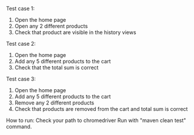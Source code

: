 Test case 1:
1. Open the home page
2. Open any 2 different products
3. Check that product are visible in the history views

Test case 2:
1. Open the home page
2. Add any 5 different products to the cart
3. Check that the total sum is correct

Test case 3:
1. Open the home page
2. Add any 5 different products to the cart
3. Remove any 2 different products
4. Check that products are removed from the cart and total sum is correct


How to run:
Check your path to chromedriver
Run with "maven clean test" command.
